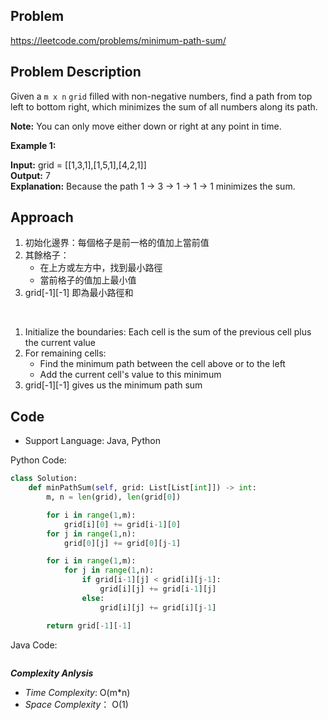 ## Problem

https://leetcode.com/problems/minimum-path-sum/

## Problem Description

Given a `m x n` `grid` filled with non-negative numbers, find a path from top left to bottom right, which minimizes the sum of all numbers along its path.

**Note:** You can only move either down or right at any point in time.

**Example 1:**

**Input:** grid = [[1,3,1],[1,5,1],[4,2,1]]  <br>
**Output:** 7  <br>
**Explanation:** Because the path 1 → 3 → 1 → 1 → 1 minimizes the sum.


## Approach
1. 初始化邊界：每個格子是前一格的值加上當前值
2. 其餘格子：
   - 在上方或左方中，找到最小路徑
   - 當前格子的值加上最小值
3. grid[-1][-1] 即為最小路徑和

<br>

1. Initialize the boundaries: Each cell is the sum of the previous cell plus the current value
2. For remaining cells:
   - Find the minimum path between the cell above or to the left
   - Add the current cell's value to this minimum
3. grid[-1][-1] gives us the minimum path sum


## Code

- Support Language: Java, Python

Python Code:

```py
class Solution:
    def minPathSum(self, grid: List[List[int]]) -> int:
        m, n = len(grid), len(grid[0])

        for i in range(1,m):
            grid[i][0] += grid[i-1][0]
        for j in range(1,n):
            grid[0][j] += grid[0][j-1]

        for i in range(1,m):
            for j in range(1,n):
                if grid[i-1][j] < grid[i][j-1]:
                    grid[i][j] += grid[i-1][j]
                else:
                    grid[i][j] += grid[i][j-1]

        return grid[-1][-1]
```

Java Code:

```

```

**_Complexity Anlysis_**

- _Time Complexity_: O(m*n)
- _Space Complexity_： O(1)
